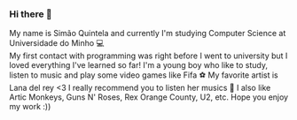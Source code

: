 ### Hi there 👋

<!--
**SimaoQuintela/SimaoQuintela** is a ✨ _special_ ✨ repository because its `README.md` (this file) appears on your GitHub profile.
--!>

My name is Simão Quintela and currently I'm studying Computer Science at Universidade do Minho 💻 <br/>

My first contact with programming was right before I went to university but I loved everything
I've learned so far! I'm a young boy who like to study, listen to music and play some video games like Fifa ⚽

My favorite artist is Lana del rey <3 I really recommend you to listen her musics 🍒
I also like Artic Monkeys, Guns N' Roses, Rex Orange County, U2, etc. 

Hope you enjoy my work :))
